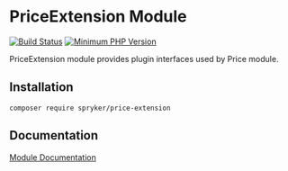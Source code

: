 # PriceExtension Module
[![Build Status](https://travis-ci.org/spryker/price-extension.svg)](https://travis-ci.org/spryker/price-extension)
[![Minimum PHP Version](https://img.shields.io/badge/php-%3E%3D%207.2-8892BF.svg)](https://php.net/)

PriceExtension module provides plugin interfaces used by Price module.

## Installation

```
composer require spryker/price-extension
```

## Documentation

[Module Documentation](https://academy.spryker.com/developing_with_spryker/module_guide/checkout_process/price-extension.html)
